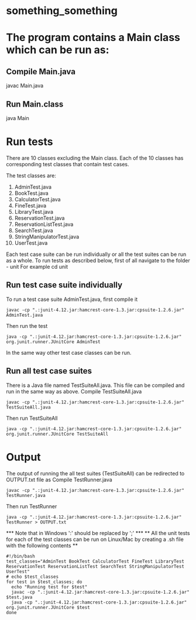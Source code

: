 # something_something

# The program contains a Main class which can be run as:
## Compile Main.java
javac Main.java
## Run Main.class
java Main

# Run tests
There are 10 classes excluding the Main class. Each of the 10 classes has corresponding
test classes that contain test cases.

The test classes are:
1. AdminTest.java
2. BookTest.java
3. CalculatorTest.java
4. FineTest.java
5. LibraryTest.java
6. ReservationTest.java
7. ReservationListTest.java
8. SearchTest.java
9. StringManipulatorTest.java
10. UserTest.java

Each test case suite can be run individually or all the test suites can be run as a whole. 
To run tests as described below, first of all navigate to the folder - unit
For example cd unit

## Run test case suite individually
To run a test case suite AdminTest.java, first compile it
```
javac -cp ".:junit-4.12.jar:hamcrest-core-1.3.jar:cpsuite-1.2.6.jar" AdminTest.java 
```
Then run the test 
```
java -cp ".:junit-4.12.jar:hamcrest-core-1.3.jar:cpsuite-1.2.6.jar" org.junit.runner.JUnitCore AdminTest
```

In the same way other test case classes can be run.

## Run all test case suites
There is a Java file named TestSuiteAll.java. This file can be compiled and run in the same way as above.
Compile TestSuiteAll.java
```
javac -cp ".:junit-4.12.jar:hamcrest-core-1.3.jar:cpsuite-1.2.6.jar" TestSuiteAll.java 
```
Then run TestSuiteAll
```
java -cp ".:junit-4.12.jar:hamcrest-core-1.3.jar:cpsuite-1.2.6.jar" org.junit.runner.JUnitCore TestSuiteAll
```

# Output

The output of running the all test suites (TestSuiteAll) can be redirected to OUTPUT.txt file as
Compile TestRunner.java
```
javac -cp ".:junit-4.12.jar:hamcrest-core-1.3.jar:cpsuite-1.2.6.jar" TestRunner.java 
````
Then run TestRunner
````
java -cp ".:junit-4.12.jar:hamcrest-core-1.3.jar:cpsuite-1.2.6.jar" TestRunner > OUTPUT.txt
````
*** Note that in Windows ':' should be replaced by ';' ***
** All the unit tests for each of the test classes can be run on Linux/Mac by creating a .sh file with the following contents **
```
#!/bin/bash
test_classes="AdminTest BookTest CalculatorTest FineTest LibraryTest ReservationTest ReservationListTest SearchTest StringManipulatorTest UserTest"
# echo $test_classes
for test in $test_classes; do
  echo "Running test for $test"
  javac -cp ".:junit-4.12.jar:hamcrest-core-1.3.jar:cpsuite-1.2.6.jar" $test.java
  java -cp ".:junit-4.12.jar:hamcrest-core-1.3.jar:cpsuite-1.2.6.jar" org.junit.runner.JUnitCore $test
done
```